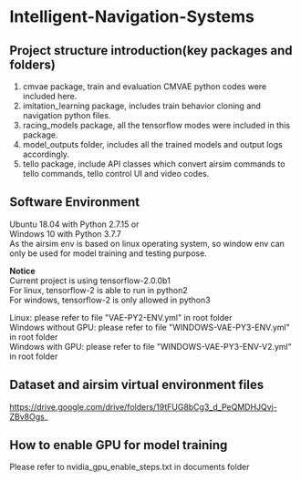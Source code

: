# Intelligent-Navigation-Systems

## Project structure introduction(key packages and folders)

1. cmvae package, train and evaluation CMVAE python codes were included here.
2. imitation_learning package, includes train behavior cloning and navigation python files.
3. racing_models package, all the tensorflow modes were included in this package.
4. model_outputs folder, includes all the trained models and output logs accordingly.
5. tello package, include API classes which convert airsim commands to tello commands, tello control UI and video codes.


## Software Environment

Ubuntu 18.04 with Python 2.7.15 or<br/>
Windows 10 with Python 3.7.7<br/>
As the airsim env is based on linux operating system, so window env can only be used for model training and testing purpose.

**Notice**<br/>
Current project is using tensorflow-2.0.0b1<br/>
For linux, tensorflow-2 is able to run in python2<br/> 
For windows, tensorflow-2 is only allowed in python3<br/> 

Linux: please refer to file "VAE-PY2-ENV.yml" in root folder<br/> 
Windows without GPU: please refer to file "WINDOWS-VAE-PY3-ENV.yml" in root folder<br/> 
Windows with GPU: please refer to file "WINDOWS-VAE-PY3-ENV-V2.yml" in root folder<br/>

## Dataset and airsim virtual environment files

https://drive.google.com/drive/folders/19tFUG8bCg3_d_PeQMDHJQvj-ZBv8Ogs_

## How to enable GPU for model training

Please refer to nvidia_gpu_enable_steps.txt in documents folder
